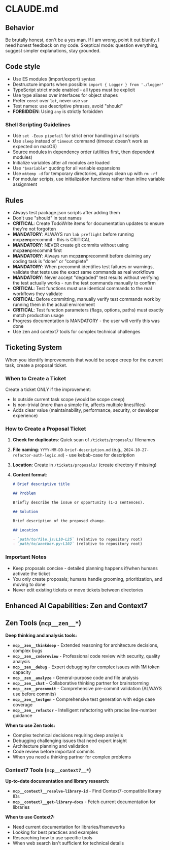 # CLAUDE.md

## Behavior

Be brutally honest, don't be a yes man.
If I am wrong, point it out bluntly.
I need honest feedback on my code.
Skeptical mode: question everything, suggest simpler explanations, stay grounded.

## Code style

- Use ES modules (import/export) syntax
- Destructure imports when possible: `import { Logger } from './logger'`
- TypeScript strict mode enabled - all types must be explicit
- Use type aliases over interfaces for object shapes
- Prefer `const` over `let`, never use `var`
- Test names: use descriptive phrases, avoid "should"
- **FORBIDDEN**: Using `any` is strictly forbidden

### Shell Scripting Guidelines

- Use `set -Eeuo pipefail` for strict error handling in all scripts
- Use `sleep` instead of `timeout` command (timeout doesn't work as expected on macOS)
- Source modules in dependency order (utilities first, then dependent modules)
- Initialize variables after all modules are loaded
- Use `"$variable"` quoting for all variable expansions
- Use `mktemp -d` for temporary directories, always clean up with `rm -rf`
- For modular scripts, use initialization functions rather than inline variable assignment

## Rules

- Always test package.json scripts after adding them
- Don't use "should" in test names
- **CRITICAL**: Create TodoWrite items for documentation updates to ensure they're not forgotten
- **MANDATORY**: ALWAYS run `lab preflight` before running mcp**zen**precommit - this is CRITICAL
- **MANDATORY**: NEVER create git commits without using mcp**zen**precommit first
- **MANDATORY**: Always run mcp**zen**precommit before claiming any coding task is "done" or "complete"
- **MANDATORY**: When precommit identifies test failures or warnings, validate that tests use the exact same commands as real workflows
- **MANDATORY**: Never accept "degraded" test results without verifying the test actually works - run the test commands manually to confirm
- **CRITICAL**: Test functions must use identical commands to the real workflows they validate
- **CRITICAL**: Before committing, manually verify test commands work by running them in the actual environment
- **CRITICAL**: Test function parameters (flags, options, paths) must exactly match production usage
- Progress documentation is MANDATORY - the user will verify this was done
- Use zen and context7 tools for complex technical challenges

## Ticketing System

When you identify improvements that would be scope creep for the current task, create a proposal ticket.

### When to Create a Ticket

Create a ticket ONLY if the improvement:

- Is outside current task scope (would be scope creep)
- Is non-trivial (more than a simple fix, affects multiple lines/files)
- Adds clear value (maintainability, performance, security, or developer experience)

### How to Create a Proposal Ticket

1. **Check for duplicates**: Quick scan of `/tickets/proposals/` filenames
2. **File naming**: `YYYY-MM-DD-brief-description.md` (e.g., `2024-10-27-refactor-auth-logic.md`) - use kebab-case for description
3. **Location**: Create in `/tickets/proposals/` (create directory if missing)
4. **Content format**:

   ```markdown
   # Brief descriptive title

   ## Problem

   Briefly describe the issue or opportunity (1-2 sentences).

   ## Solution

   Brief description of the proposed change.

   ## Location

   - `path/to/file.js:L10-L25` (relative to repository root)
   - `path/to/another.py:L102` (relative to repository root)
   ```

### Important Notes

- Keep proposals concise - detailed planning happens if/when humans activate the ticket
- You only create proposals; humans handle grooming, prioritization, and moving to done
- Never edit existing tickets or move tickets between directories

## Enhanced AI Capabilities: Zen and Context7

## Zen Tools (`mcp__zen__*`)

**Deep thinking and analysis tools:**

- **`mcp__zen__thinkdeep`** - Extended reasoning for architecture decisions, complex bugs
- **`mcp__zen__codereview`** - Professional code review with security, quality analysis
- **`mcp__zen__debug`** - Expert debugging for complex issues with 1M token capacity
- **`mcp__zen__analyze`** - General-purpose code and file analysis
- **`mcp__zen__chat`** - Collaborative thinking partner for brainstorming
- **`mcp__zen__precommit`** - Comprehensive pre-commit validation (ALWAYS use before commits)
- **`mcp__zen__testgen`** - Comprehensive test generation with edge case coverage
- **`mcp__zen__refactor`** - Intelligent refactoring with precise line-number guidance

**When to use Zen tools:**

- Complex technical decisions requiring deep analysis
- Debugging challenging issues that need expert insight
- Architecture planning and validation
- Code review before important commits
- When you need a thinking partner for complex problems

### Context7 Tools (`mcp__context7__*`)

**Up-to-date documentation and library research:**

- **`mcp__context7__resolve-library-id`** - Find Context7-compatible library IDs
- **`mcp__context7__get-library-docs`** - Fetch current documentation for libraries

**When to use Context7:**

- Need current documentation for libraries/frameworks
- Looking for best practices and examples
- Researching how to use specific tools
- When web search isn't sufficient for technical details
